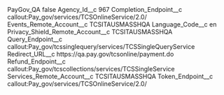 <?xml version="1.0" encoding="UTF-8"?>
<CustomMetadata xmlns="http://soap.sforce.com/2006/04/metadata" xmlns:xsi="http://www.w3.org/2001/XMLSchema-instance" xmlns:xsd="http://www.w3.org/2001/XMLSchema">
    <label>PayGov_QA</label>
    <protected>false</protected>
    <values>
        <field>Agency_Id__c</field>
        <value xsi:type="xsd:string">967</value>
    </values>
    <values>
        <field>Completion_Endpoint__c</field>
        <value xsi:type="xsd:string">callout:Pay_gov/services/TCSOnlineService/2.0/</value>
    </values>
    <values>
        <field>Events_Remote_Account__c</field>
        <value xsi:type="xsd:string">TCSITAUSMASSHQA</value>
    </values>
    <values>
        <field>Language_Code__c</field>
        <value xsi:type="xsd:string">en</value>
    </values>
    <values>
        <field>Privacy_Shield_Remote_Account__c</field>
        <value xsi:type="xsd:string">TCSITAUSMASSHQA</value>
    </values>
    <values>
        <field>Query_Endpoint__c</field>
        <value xsi:type="xsd:string">callout:Pay_gov/tcssinglequery/services/TCSSingleQueryService</value>
    </values>
    <values>
        <field>Redirect_URL__c</field>
        <value xsi:type="xsd:string">https://qa.pay.gov/tcsonline/payment.do</value>
    </values>
    <values>
        <field>Refund_Endpoint__c</field>
        <value xsi:type="xsd:string">callout:Pay_gov/tcscollections/services/TCSSingleService</value>
    </values>
    <values>
        <field>Services_Remote_Account__c</field>
        <value xsi:type="xsd:string">TCSITAUSMASSHQA</value>
    </values>
    <values>
        <field>Token_Endpoint__c</field>
        <value xsi:type="xsd:string">callout:Pay_gov/services/TCSOnlineService/2.0/</value>
    </values>
</CustomMetadata>
